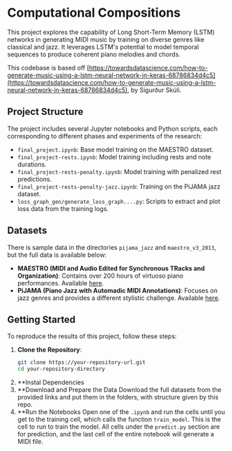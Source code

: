 # Computational Compositions

This project explores the capability of Long Short-Term Memory (LSTM) networks in generating MIDI music by training on diverse genres like classical and jazz. It leverages LSTM's potential to model temporal sequences to produce coherent piano melodies and chords.

This codebase is based off [https://towardsdatascience.com/how-to-generate-music-using-a-lstm-neural-network-in-keras-68786834d4c5](https://towardsdatascience.com/how-to-generate-music-using-a-lstm-neural-network-in-keras-68786834d4c5), by Sigurður Skúli.

## Project Structure

The project includes several Jupyter notebooks and Python scripts, each corresponding to different phases and experiments of the research:

- `final_project.ipynb`: Base model training on the MAESTRO dataset.
- `final_project-rests.ipynb`: Model training including rests and note durations.
- `final_project-rests-penalty.ipynb`: Model training with penalized rest predictions.
- `final_project-rests-penalty-jazz.ipynb`: Training on the PiJAMA jazz dataset.
- `loss_graph_gen/generate_loss_graph....py`: Scripts to extract and plot loss data from the training logs.

## Datasets
There is sample data in the directories `pijama_jazz` and `maestro_v3_2013`, but the full data is available below:
- **MAESTRO (MIDI and Audio Edited for Synchronous TRacks and Organization)**: Contains over 200 hours of virtuoso piano performances. Available [here](https://magenta.tensorflow.org/datasets/maestro).
- **PiJAMA (Piano Jazz with Automadic MIDI Annotations)**: Focuses on jazz genres and provides a different stylistic challenge. Available [here](https://transactions.ismir.net/articles/10.5334/tismir.162).

## Getting Started

To reproduce the results of this project, follow these steps:

1. **Clone the Repository**:
   ```bash
   git clone https://your-repository-url.git
   cd your-repository-directory
2. **Instal Dependencies
3. **Download and Prepare the Data
   Download the full datasets from the provided links and put them in the folders, with structure given by this repo.
4. **Run the Notebooks
   Open one of the `.ipynb` and run the cells until you get to the training cell, which calls the function `train_model`. This is the cell to run to train the model. All cells under the `predict.py` section are for prediction, and the last cell of the entire notebook will generate a MIDI file.
